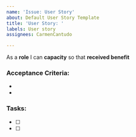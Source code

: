 ```yaml
---
name: 'Issue: User Story'
about: Default User Story Template
title: 'User Story: '
labels: User story
assignees: CarmenCantudo

---
```


As a **role**  I can **capacity** so that **received benefit**

### Acceptance Criteria:
- 
- 

### Tasks:
- [ ] 
- [ ] 

<!-- Add # followed by the epic number to connect them together -->
